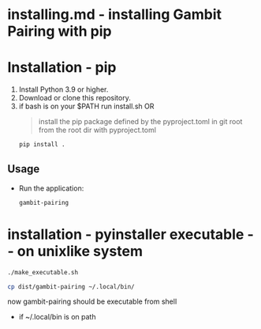 # installing.md - installing Gambit Pairing with pip

# Installation - pip

1. Install Python 3.9 or higher.
2. Download or clone this repository.
3. if bash is on your $PATH run install.sh
    OR
   >install the pip package defined by the pyproject.toml in git root
   >from the root dir with pyproject.toml
   ```bash
   pip install .
   ```

## Usage

- Run the application:
    ```bash
    gambit-pairing
    ```

# installation - pyinstaller executable -- on unixlike system

```bash
./make_executable.sh

cp dist/gambit-pairing ~/.local/bin/
```
now gambit-pairing should be executable from shell
* if ~/.local/bin is on path
